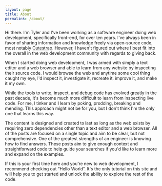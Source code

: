 ```yaml
---
layout: page
title: About
permalink: /about/
---
```


Hi there. I'm Tyler and I've been working as a software engineer doing web development, specifically front-end, for over ten years. I've always been in favor of sharing information and knowledge freely via open-source code, most notably <a href="https://www.cutestrap.com/" target="_blank">Cutestrap</a>. However, I haven't figured out where I best fit into the overall in the web development community with regards to giving back.

When I started doing web development, I was armed with simply a text editor and a web browser and able to learn from any website by inspecting their source code. I would browse the web and anytime some cool thing caught my eye, I'd inspect it, investigate it, recreate it, improve it, and make it my own.

While the tools to write, inspect, and debug code has evolved greatly in the past decade, it's become much more difficult to learn from inspecting live code. For me, I tinker and I learn by poking, prodding, breaking and mending. This approach might not be for you, but I don't think I'm the only one that learns this way.

The content is designed and created to last as long as the web exists by requiring zero dependencies other than a text editor and a web browser. All of the posts are focused on a single topic and aim to be clear, but not comprehensive. One of the greatest strengths of an engineer is knowing how to find answers. These posts aim to give enough context and straightforward code to help guide your searches if you'd like to learn more and expand on the examples.

If this is your first time here and you're new to web development, I recommend checking out “Hello World”. It's the only tutorial on this site and will help you to get started and unlock the ability to explore the rest of the code.

